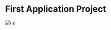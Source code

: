 # First Application Project 

![uz](https://github.com/Zi0rek/UniwerytetZielonogorski/assets/162125961/395cdddd-f2de-43e4-8ffd-946897ad5d9a)
